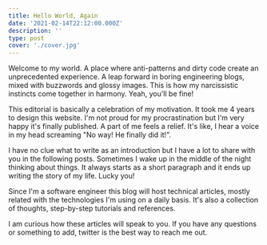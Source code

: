 ```yaml
---
title: Hello World, Again
date: '2021-02-14T22:12:00.000Z'
description: ''
type: post
cover: './cover.jpg'
---
```


Welcome to my world. A place where anti-patterns and dirty code create an unprecedented experience. A leap forward in boring engineering blogs, mixed with buzzwords and glossy images. This is how my narcissistic instincts come together in harmony. Yeah, you'll be fine!

This editorial is basically a celebration of my motivation. It took me 4 years to design this website. I'm not proud for my procrastination but I'm very happy it's finally published. A part of me feels a relief. It's like, I hear a voice in my head screaming "No way! He finally did it!".

I have no clue what to write as an introduction but I have a lot to share with you in the following posts. Sometimes I wake up in the middle of the night thinking about things. It always starts as a short paragraph and it ends up writing the story of my life. Lucky you!

Since I'm a software engineer this blog will host technical articles, mostly related with the technologies I'm using on a daily basis. It's also a collection of thoughts, step-by-step tutorials and references.

I am curious how these articles will speak to you. If you have any questions or something to add, twitter is the best way to reach me out.
